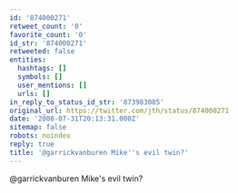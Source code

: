 ```yaml
---
id: '874000271'
retweet_count: '0'
favorite_count: '0'
id_str: '874000271'
retweeted: false
entities:
  hashtags: []
  symbols: []
  user_mentions: []
  urls: []
in_reply_to_status_id_str: '873983085'
original_url: https://twitter.com/jth/status/874000271
date: '2008-07-31T20:13:31.000Z'
sitemap: false
robots: noindex
reply: true
title: '@garrickvanburen Mike''s evil twin?'
---
```


@garrickvanburen Mike's evil twin?
